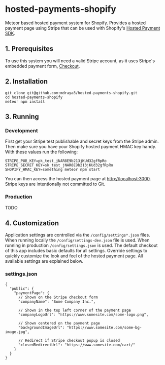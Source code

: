 # hosted-payments-shopify

Meteor based hosted payment system for Shopify. Provides a hosted payment page using Stripe that can be used with Shopify's [Hosted Payment SDK](https://help.shopify.com/api/sdks/hosted-payment-sdk).

## 1. Prerequisites

To use this system you will need a valid Stripe account, as it uses Stripe's embedded payment form, [Checkout](https://stripe.com/checkout).

## 2. Installation

```
git clone git@github.com:mdraya3/hosted-payments-shopify.git
cd hosted-payments-shopify
meteor npm install
```

## 3. Running

### Development

First get your Stripe test publishable and secret keys from the Stripe admin. Then make sure you have your Shopify hosted payment HMAC key handy. With these values run the following:

```
STRIPE_PUB_KEY=pk_test_jNAR8E9b213jKUd32gfRpRo STRIPE_SECRET_KEY=sk_test_jNAR8E9b213jKUd32gfRpRo SHOPIFY_HMAC_KEY=something meteor npm start
```

You can then access the hosted payment page at [http://localhost:3000](). Stripe keys are intentionally not committed to Git.

### Production

TODO

## 4. Customization

Application settings are controlled via the `/config/settings*.json` files. When running locally the `/config/settings-dev.json` file is used. When running in production `/config/settings.json` is used. The default checkout of this app includes basic defaults for all settings. Override settings to quickly customize the look and feel of the hosted payment page. All available settings are explained below.

### settings.json

```
{
  "public": {
    "paymentPage": {
      // Shown on the Stripe checkout form
      "companyName": "Some Company Inc.",

      // Shown in the top left corner of the payment page
      "companyLogoUrl": "https://www.somesite.com/some-logo.png",

      // Shown centered on the payment page
      "backgroundImageUrl": "https://www.somesite.com/some-bg-image.jpg",

      // Redirect if Stripe checkout popup is closed
      "closedRedirectUrl": "https://www.somesite.com/cart/"
    }
  }
}
```
